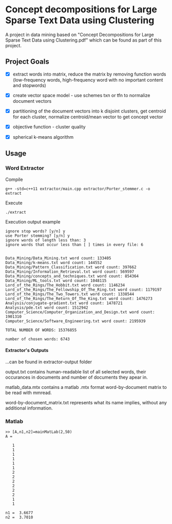 # Concept decompositions for Large Sparse Text Data using Clustering
A project in data mining based on "Concept Decompositions for Large Sparse Text Data using Clustering.pdf" which can be found as part of this project. 

## Project Goals

- [x] extract words into matrix, reduce the matrix by removing function words (low-frequency words, high-frequency word with no important content and stopwords) 
- [x] create vector space model - use schemes txn or tfn to normalize document vectors
- [x] partitioning of the document vectors into k disjoint clusters, get centroid for each cluster, normalize centroid/mean vector to get concept vector
- [x] objective function - cluster quality
- [x] spherical k-means algorithm


## Usage
### Word Extractor

Compile
```
g++ -std=c++11 extractor/main.cpp extractor/Porter_stemmer.c -o extract
```

Execute
```
./extract
```

Execution output example
```
ignore stop words? [y/n] y
use Porter stemming? [y/n] y
ignore words of length less than: 3
ignore words that occur less than [ ] times in every file: 6


Data_Mining/Data_Mining.txt word count: 133405
Data_Mining/k-means.txt word count: 144552
Data_Mining/Pattern_Classification.txt word count: 397662
Data_Mining/Information_Retrieval.txt word count: 569597
Data_Mining/concepts_and_techniques.txt word count: 854364
Data_Mining/ML_tools.txt word count: 1048115
Lord_of_the_Rings/The_Hobbit.txt word count: 1146234
Lord_of_the_Rings/The_Fellowship_Of_The_Ring.txt word count: 1179197
Lord_of_the_Rings/The_Two_Towers.txt word count: 1338544
Lord_of_the_Rings/The_Return_Of_The_King.txt word count: 1476273
Analysis/conjugate-gradient.txt word count: 1478721
Analysis/pde.txt word count: 1512942
Computer_Science/Computer_Organization_and_Design.txt word count: 1901310
Computer_Science/Software_Engineering.txt word count: 2195939

TOTAL NUMBER OF WORDS: 15376855

number of chosen words: 6743
```

#### Extractor's Outputs

...can be found in extractor-output folder

output.txt contains human-readable list of all selected words, their occurances in documents and number of documents they apear in.

matlab_data.mtx contains a matlab .mtx format word-by-document matrix to be read with mmread.

word-by-document_matrix.txt represents what its name implies, without any additional information.

### Matlab
```
>> [A,n1,n2]=mainMatLab(2,50)
A =

   1
   1
   1
   1
   1
   1
   2
   2
   2
   2
   2
   2
   1
   1

n1 =  3.6677
n2 =  3.7010
```


